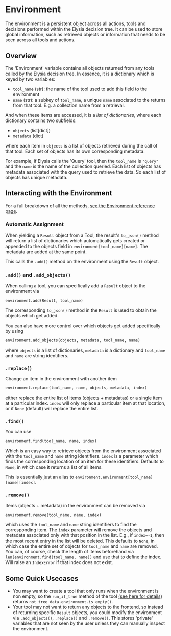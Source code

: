 # Environment

The environment is a persistent object across all actions, tools and decisions performed within the Elysia decision tree. It can be used to store global information, such as retrieved objects or information that needs to be seen across all tools and actions.

## Overview

The 'Environment' variable contains all objects returned from any tools called by the Elysia decision tree. In essence, it is a dictionary which is keyed by two variables:

- `tool_name` (str): the name of the tool used to add this field to the environment
- `name` (str): a subkey of `tool_name`, a unique `name` associated to the returns from that tool. E.g. a collection name from a retrieval.

And when these items are accessed, it is a *list of dictionaries*, where each dictionary contains two subfields:

- `objects` (list[dict])
- `metadata` (dict)

where each item in `objects` is a list of objects retrieved during the call of that tool. Each set of objects has its own corresponding metadata. 

For example, if Elysia calls the 'Query' tool, then the `tool_name` is `"query"` and the `name` is the name of the collection queried. Each list of objects has metadata associated with the query used to retrieve the data. So each list of objects has unique metadata.


## Interacting with the Environment

For a full breakdown of all the methods, [see the Environment reference page](../Reference/Objects.md#elysia.tree.objects.Environment).

### Automatic Assignment

When yielding a `Result` object from a Tool, the result's `to_json()` method will return a list of dictionaries which automatically gets created or appended to the objects field in `environment[tool_name][name]`. The metadata are added at the same point.

This calls the `.add()` method on the environment using the `Result` object.

### `.add()` and `.add_objects()`

When calling a tool, you can specifically add a `Result` object to the environment via 
```python
environment.add(Result, tool_name)
```
The corresponding `to_json()` method in the `Result` is used to obtain the objects which get added.

You can also have more control over which objects get added specifically by using
```python
environment.add_objects(objects, metadata, tool_name, name)
```
where `objects` is a list of dictionaries, `metadata` is a dictionary and `tool_name` and `name` are string identifiers.

### `.replace()`

Change an item in the environment with another item 
```python
environment.replace(tool_name, name, objects, metadata, index)
```
either replace the entire list of items (objects + metadatas) or a single item at a particular index. `index` will only replace a particular item at that location, or if `None` (default) will replace the entire list.

### `.find()`

You can use
```python
environment.find(tool_name, name, index)
```
Which is an easy way to retrieve objects from the environment associated with the `tool_name` and `name` string identifiers.
`index` is a parameter which finds the corresponding location of an item for these identifiers. Defaults to `None`, in which case it returns a list of all items.

This is essentially just an alias to `environment.environment[tool_name][name][index]`.

### `.remove()`

Items (objects + metadata) in the environment can be removed via
```python
environment.remove(tool_name, name, index)
```
which uses the `tool_name` and `name` string identifiers to find the corresponding item.
The `index` parameter will remove the objects and metadata associated only with that position in the list. E.g., if `index=-1`, then the most recent entry in the list will be deleted. This defaults to `None`, in which case the entire set of objects for `tool_name` and `name` are removed. You can, of course, check the length of items beforehand via `len(environment.find(tool_name, name))` and use that to define the index. Will raise an `IndexError` if that index does not exist.


## Some Quick Usecases

- You may want to create a tool that only runs when the environment is non empty, so the `run_if_true` method of the tool [(see here for details)](creating_your_own_tools#run_if_true) returns `not tree_data.environment.is_empty()`.
- Your tool may not want to return any objects to the frontend, so instead of returning specific `Result` objects, you could modify the environment via `.add_objects()`, `.replace()` and `.remove()`. This stores 'private' variables that are not seen by the user unless they can manually inspect the environment.